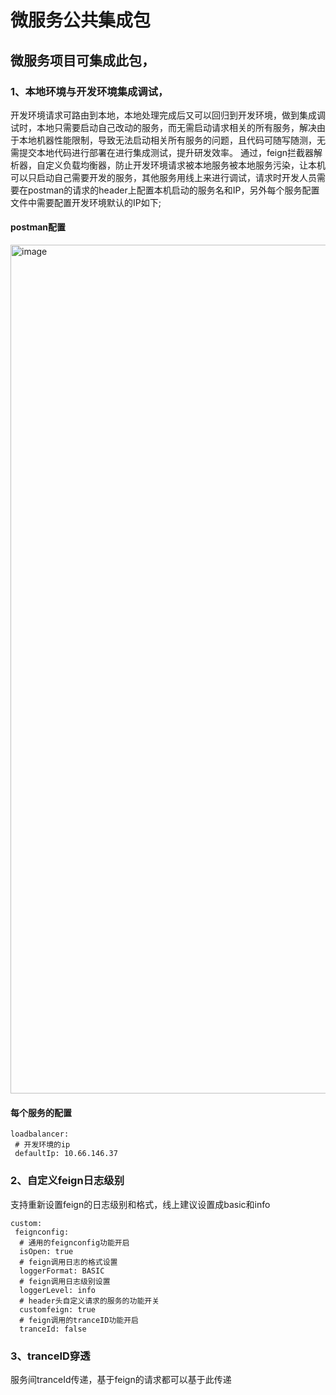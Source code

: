 # 微服务公共集成包

## 微服务项目可集成此包，

### 1、本地环境与开发环境集成调试，
开发环境请求可路由到本地，本地处理完成后又可以回归到开发环境，做到集成调试时，本地只需要启动自己改动的服务，而无需启动请求相关的所有服务，解决由于本地机器性能限制，导致无法启动相关所有服务的问题，且代码可随写随测，无需提交本地代码进行部署在进行集成测试，提升研发效率。
通过，feign拦截器解析器，自定义负载均衡器，防止开发环境请求被本地服务被本地服务污染，让本机可以只启动自己需要开发的服务，其他服务用线上来进行调试，请求时开发人员需要在postman的请求的header上配置本机启动的服务名和IP，另外每个服务配置文件中需要配置开发环境默认的IP如下;
#### postman配置
<img width="1358" alt="image" src="https://github.com/wxf-xiaozhi/develop_integration/assets/18194835/8266668a-20a5-4e63-a61c-8f579975e59b">

#### 每个服务的配置
````
loadbalancer:
 # 开发环境的ip
 defaultIp: 10.66.146.37
````
### 2、自定义feign日志级别
支持重新设置feign的日志级别和格式，线上建议设置成basic和info
````
custom:
 feignconfig:
  # 通用的feignconfig功能开启
  isOpen: true
  # feign调用日志的格式设置
  loggerFormat: BASIC
  # feign调用日志级别设置
  loggerLevel: info
  # header头自定义请求的服务的功能开关
  customfeign: true
  # feign调用的tranceID功能开启
  tranceId: false
````

### 3、tranceID穿透
服务间tranceId传递，基于feign的请求都可以基于此传递



